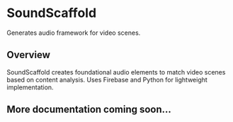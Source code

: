 # SoundScaffold

Generates audio framework for video scenes.

## Overview

SoundScaffold creates foundational audio elements to match video scenes based on content analysis. Uses Firebase and Python for lightweight implementation.

## More documentation coming soon...